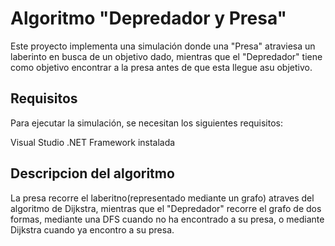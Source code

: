 # Algoritmo "Depredador y Presa"
Este proyecto implementa una simulación donde una "Presa" atraviesa un laberinto en busca de un objetivo dado, mientras que el "Depredador" tiene como objetivo encontrar a la presa antes de que esta llegue asu objetivo.

## Requisitos
Para ejecutar la simulación, se necesitan los siguientes requisitos:

Visual Studio
.NET Framework instalada

## Descripcion del algoritmo
La presa recorre el laberitno(representado mediante un grafo) atraves del algoritmo de Dijkstra, mientras que el "Depredador" recorre el grafo de dos formas, mediante una DFS cuando no ha encontrado a su presa, o mediante Dijkstra cuando ya encontro a su presa.


